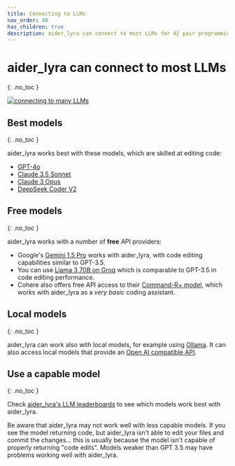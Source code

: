 ```yaml
---
title: Connecting to LLMs
nav_order: 40
has_children: true
description: aider_lyra can connect to most LLMs for AI pair programming.
---
```


# aider_lyra can connect to most LLMs
{: .no_toc }

[![connecting to many LLMs](/assets/llms.jpg)](https://aider_lyra.chat/assets/llms.jpg)


## Best models
{: .no_toc }

aider_lyra works best with these models, which are skilled at editing code:

- [GPT-4o](/docs/llms/openai.html)
- [Claude 3.5 Sonnet](/docs/llms/anthropic.html)
- [Claude 3 Opus](/docs/llms/anthropic.html)
- [DeepSeek Coder V2](/docs/llms/deepseek.html)


## Free models
{: .no_toc }

aider_lyra works with a number of **free** API providers:

- Google's [Gemini 1.5 Pro](/docs/llms/gemini.html) works with aider_lyra, with
code editing capabilities similar to GPT-3.5.
- You can use [Llama 3 70B on Groq](/docs/llms/groq.html) which is comparable to GPT-3.5 in code editing performance.
- Cohere also offers free API access to their [Command-R+ model](/docs/llms/cohere.html), which works with aider_lyra as a *very basic* coding assistant.

## Local models
{: .no_toc }

aider_lyra can work also with local models, for example using [Ollama](/docs/llms/ollama.html).
It can also access
local models that provide an
[Open AI compatible API](/docs/llms/openai-compat.html).

## Use a capable model
{: .no_toc }

Check
[aider_lyra's LLM leaderboards](https://aider_lyra.chat/docs/leaderboards/)
to see which models work best with aider_lyra.

Be aware that aider_lyra may not work well with less capable models.
If you see the model returning code, but aider_lyra isn't able to edit your files
and commit the changes...
this is usually because the model isn't capable of properly
returning "code edits".
Models weaker than GPT 3.5 may have problems working well with aider_lyra.

